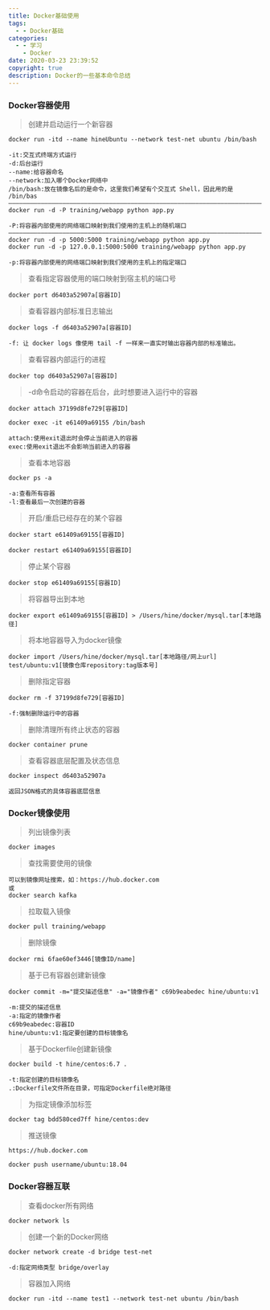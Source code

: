 ```yaml
---
title: Docker基础使用
tags:
  - - Docker基础
categories:
  - - 学习
    - Docker
date: 2020-03-23 23:39:52
copyright: true
description: Docker的一些基本命令总结
---
```


### Docker容器使用
> 创建并启动运行一个新容器
```
docker run -itd --name hineUbuntu --network test-net ubuntu /bin/bash

-it:交互式终端方式运行
-d:后台运行
--name:给容器命名
--network:加入哪个Docker网络中
/bin/bash:放在镜像名后的是命令，这里我们希望有个交互式 Shell，因此用的是 /bin/bas
————————————————————————————————————————————————————————————————————————
docker run -d -P training/webapp python app.py

-P:将容器内部使用的网络端口映射到我们使用的主机上的随机端口
————————————————————————————————————————————————————————————————————————
docker run -d -p 5000:5000 training/webapp python app.py
docker run -d -p 127.0.0.1:5000:5000 training/webapp python app.py

-p:将容器内部使用的网络端口映射到我们使用的主机上的指定端口
```
> 查看指定容器使用的端口映射到宿主机的端口号
```
docker port d6403a52907a[容器ID]
```
> 查看容器内部标准日志输出
```
docker logs -f d6403a52907a[容器ID]

-f: 让 docker logs 像使用 tail -f 一样来一直实时输出容器内部的标准输出。
```
> 查看容器内部运行的进程
```
docker top d6403a52907a[容器ID]
```
> -d命令启动的容器在后台，此时想要进入运行中的容器
```
docker attach 37199d8fe729[容器ID]

docker exec -it e61409a69155 /bin/bash

attach:使用exit退出时会停止当前进入的容器
exec:使用exit退出不会影响当前进入的容器
```
> 查看本地容器
```
docker ps -a

-a:查看所有容器
-l:查看最后一次创建的容器
```
> 开启/重启已经存在的某个容器
```
docker start e61409a69155[容器ID]

docker restart e61409a69155[容器ID]
```
> 停止某个容器
```
docker stop e61409a69155[容器ID]
```
> 将容器导出到本地
```
docker export e61409a69155[容器ID] > /Users/hine/docker/mysql.tar[本地路径]
```
> 将本地容器导入为docker镜像
```
docker import /Users/hine/docker/mysql.tar[本地路径/网上url] test/ubuntu:v1[镜像仓库repository:tag版本号]
```
> 删除指定容器
```
docker rm -f 37199d8fe729[容器ID]

-f:强制删除运行中的容器
```
> 删除清理所有终止状态的容器
```
docker container prune  
```
> 查看容器底层配置及状态信息
```
docker inspect d6403a52907a

返回JSON格式的具体容器底层信息
```

### Docker镜像使用
> 列出镜像列表
```
docker images
```
> 查找需要使用的镜像
```
可以到镜像网址搜索，如：https://hub.docker.com
或
docker search kafka
```
> 拉取载入镜像
```
docker pull training/webapp
```
> 删除镜像
```
docker rmi 6fae60ef3446[镜像ID/name]
```
> 基于已有容器创建新镜像
```
docker commit -m="提交描述信息" -a="镜像作者" c69b9eabedec hine/ubuntu:v1

-m:提交的描述信息
-a:指定的镜像作者
c69b9eabedec:容器ID
hine/ubuntu:v1:指定要创建的目标镜像名
```
> 基于Dockerfile创建新镜像
```
docker build -t hine/centos:6.7 .

-t:指定创建的目标镜像名
.:Dockerfile文件所在目录，可指定Dockerfile绝对路径
```
> 为指定镜像添加标签
```
docker tag bdd580ced7ff hine/centos:dev
```
> 推送镜像
```
https://hub.docker.com

docker push username/ubuntu:18.04
```

### Docker容器互联
> 查看docker所有网络
```
docker network ls
```
> 创建一个新的Docker网络
```
docker network create -d bridge test-net

-d:指定网络类型 bridge/overlay
```
> 容器加入网络
```
docker run -itd --name test1 --network test-net ubuntu /bin/bash
```